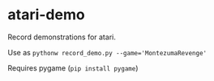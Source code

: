 # atari-demo
Record demonstrations for atari.

Use as `pythonw record_demo.py --game='MontezumaRevenge'`

Requires pygame (`pip install pygame`)

